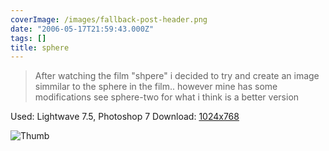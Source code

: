```yaml
---
coverImage: /images/fallback-post-header.png
date: "2006-05-17T21:59:43.000Z"
tags: []
title: sphere
---
```


> After watching the film "shpere" i decided to try and create an image simmilar to the sphere in the film.. however mine has some modifications see sphere-two for what i think is a better version

Used: Lightwave 7.5, Photoshop 7
Download: [1024x768](https://www.mikecann.co.uk/Images/Art-Full/sphere.jpg)

![Thumb](https://www.mikecann.co.uk/Images/Art-Thumbs/sphere.gif "Thumb")
